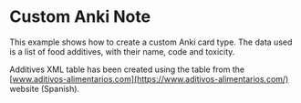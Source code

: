 # Custom Anki Note

This example shows how to create a custom Anki card type. The data used is a
list of food additives, with their name, code and toxicity.

Additives XML table has been created using the table from the
[www.aditivos-alimentarios.com](https://www.aditivos-alimentarios.com/) website
(Spanish).

